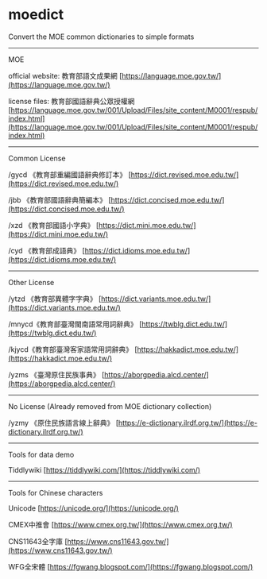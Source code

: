 # moedict
Convert the MOE common dictionaries to simple formats

---

MOE

official website: 教育部語文成果網  [https://language.moe.gov.tw/](https://language.moe.gov.tw/)

license files: 教育部國語辭典公眾授權網  [https://language.moe.gov.tw/001/Upload/Files/site_content/M0001/respub/index.html](https://language.moe.gov.tw/001/Upload/Files/site_content/M0001/respub/index.html)

---

Common License

/gycd 《教育部重編國語辭典修訂本》 [https://dict.revised.moe.edu.tw/](https://dict.revised.moe.edu.tw/)

/jbb 《教育部國語辭典簡編本》 [https://dict.concised.moe.edu.tw/](https://dict.concised.moe.edu.tw/)

/xzd 《教育部國語小字典》 [https://dict.mini.moe.edu.tw/](https://dict.mini.moe.edu.tw/)

/cyd 《教育部成語典》 [https://dict.idioms.moe.edu.tw/](https://dict.idioms.moe.edu.tw/)

---

Other License

/ytzd 《教育部異體字字典》 [https://dict.variants.moe.edu.tw/](https://dict.variants.moe.edu.tw/)

/mnycd《教育部臺灣閩南語常用詞辭典》 [https://twblg.dict.edu.tw/](https://twblg.dict.edu.tw/)

/kjycd《教育部臺灣客家語常用詞辭典》 [https://hakkadict.moe.edu.tw/](https://hakkadict.moe.edu.tw/)

/yzms 《臺灣原住民族事典》 [https://aborgpedia.alcd.center/](https://aborgpedia.alcd.center/)

---

No License (Already removed from MOE dictionary collection)

/yzmy 《原住民族語言線上辭典》 [https://e-dictionary.ilrdf.org.tw/](https://e-dictionary.ilrdf.org.tw/)

---

Tools for data demo

Tiddlywiki  [https://tiddlywiki.com/](https://tiddlywiki.com/)

---

Tools for Chinese characters

Unicode  [https://unicode.org/](https://unicode.org/)

CMEX中推會  [https://www.cmex.org.tw/](https://www.cmex.org.tw/)

CNS11643全字庫  [https://www.cns11643.gov.tw/](https://www.cns11643.gov.tw/)

WFG全宋體  [https://fgwang.blogspot.com/](https://fgwang.blogspot.com/)
